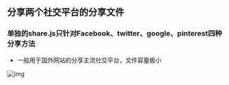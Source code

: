 ## 分享两个社交平台的分享文件

### 单独的share.js只针对Facebook、twitter、google、pinterest四种分享方法

- 一般用于国外网站的分享主流社交平台，文件容量极小

![img](https://github.com/chenpenggood/share.js/master/readImg/share.png?raw=true) 
